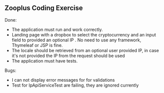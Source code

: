 ## Zooplus Coding Exercise

Done:
- The application must run and work correctly.
- Landing page with a dropbox to select the cryptocurrency and an input field to provided an optional IP . No need to use any framework, Thymeleaf or JSP is fine. 
- The locale should be retrieved from an optional user provided IP, in case it's not
  provided the IP from the request should be used
- The application must have tests.

Bugs:
- I can not display error messages for for validations
- Test for IpApiServiceTest are failing, they are ignored currently
